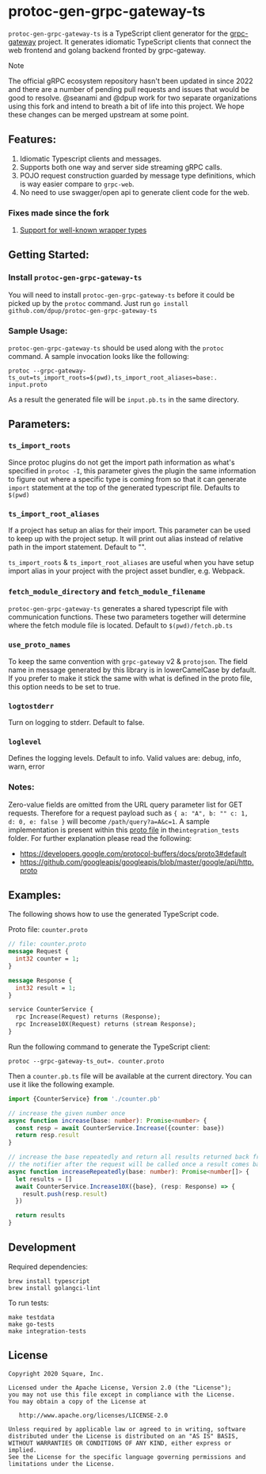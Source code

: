 # protoc-gen-grpc-gateway-ts

`protoc-gen-grpc-gateway-ts` is a TypeScript client generator for the [grpc-gateway](https://github.com/dpup/grpc-gateway/) project. It generates idiomatic TypeScript clients that connect the web frontend and golang backend fronted by grpc-gateway.

> [!NOTE]
> The official gRPC ecosystem repository hasn't been updated in since 2022 and there are a number of pending pull requests and issues that would be good to resolve. @seanami and @dpup work for two separate organizations using this fork and intend to breath a bit of life into this project. We hope these changes can be merged upstream at some point.

## Features:
1. Idiomatic Typescript clients and messages.
2. Supports both one way and server side streaming gRPC calls.
3. POJO request construction guarded by message type definitions, which is way easier compare to `grpc-web`.
4. No need to use swagger/open api to generate client code for the web.

### Fixes made since the fork

1. [Support for well-known wrapper types](https://github.com/grpc-ecosystem/protoc-gen-grpc-gateway-ts/pull/50)

## Getting Started:

### Install `protoc-gen-grpc-gateway-ts`
You will need to install `protoc-gen-grpc-gateway-ts` before it could be picked up by the `protoc` command. Just run `go install github.com/dpup/protoc-gen-grpc-gateway-ts`

### Sample Usage:
`protoc-gen-grpc-gateway-ts` should be used along with the `protoc` command. A sample invocation looks like the following:

`protoc --grpc-gateway-ts_out=ts_import_roots=$(pwd),ts_import_root_aliases=base:. input.proto`

As a result the generated file will be `input.pb.ts` in the same directory.

## Parameters:
### `ts_import_roots`
Since protoc plugins do not get the import path information as what's specified in `protoc -I`, this parameter gives the plugin the same information to figure out where a specific type is coming from so that it can generate `import` statement at the top of the generated typescript file. Defaults to `$(pwd)`

### `ts_import_root_aliases`
If a project has setup an alias for their import. This parameter can be used to keep up with the project setup. It will print out alias instead of relative path in the import statement. Default to "".

`ts_import_roots` & `ts_import_root_aliases` are useful when you have setup import alias in your project with the project asset bundler, e.g. Webpack.

### `fetch_module_directory` and `fetch_module_filename`
`protoc-gen-grpc-gateway-ts` generates a shared typescript file with communication functions. These two parameters together will determine where the fetch module file is located. Default to `$(pwd)/fetch.pb.ts`

### `use_proto_names`
To keep the same convention with `grpc-gateway` v2 & `protojson`. The field name in message generated by this library is in lowerCamelCase by default. If you prefer to make it stick the same with what is defined in the proto file, this option needs to be set to true.

### `logtostderr`
Turn on logging to stderr. Default to false.

### `loglevel`
Defines the logging levels. Default to info. Valid values are: debug, info, warn, error

### Notes:
Zero-value fields are omitted from the URL query parameter list for GET requests. Therefore for a request payload such as `{ a: "A", b: "" c: 1, d: 0, e: false }` will become `/path/query?a=A&c=1`. A sample implementation is present within this [proto file](https://github.com/dpup/protoc-gen-grpc-gateway-ts/blob/master/integration_tests/service.proto) in the`integration_tests` folder. For further explanation please read the following:
- <https://developers.google.com/protocol-buffers/docs/proto3#default>
- <https://github.com/googleapis/googleapis/blob/master/google/api/http.proto>

## Examples:
The following shows how to use the generated TypeScript code.

Proto file: `counter.proto`

```proto
// file: counter.proto
message Request {
  int32 counter = 1;
}

message Response {
  int32 result = 1;
}

service CounterService {
  rpc Increase(Request) returns (Response);
  rpc Increase10X(Request) returns (stream Response);
}
```

Run the following command to generate the TypeScript client:

`protoc --grpc-gateway-ts_out=. counter.proto`

Then a `counter.pb.ts` file will be available at the current directory. You can use it like the following example.

```typescript
import {CounterService} from './counter.pb'

// increase the given number once  
async function increase(base: number): Promise<number> {
  const resp = await CounterService.Increase({counter: base})
  return resp.result
} 

// increase the base repeatedly and return all results returned back from server
// the notifier after the request will be called once a result comes back from server streaming
async function increaseRepeatedly(base: number): Promise<number[]> {
  let results = []
  await CounterService.Increase10X({base}, (resp: Response) => {
    result.push(resp.result)
  })

  return results
}

```

## Development

Required dependencies:

```
brew install typescript
brew install golangci-lint
```

To run tests:

```
make testdata
make go-tests
make integration-tests
```

## License

```text
Copyright 2020 Square, Inc.

Licensed under the Apache License, Version 2.0 (the "License");
you may not use this file except in compliance with the License.
You may obtain a copy of the License at

   http://www.apache.org/licenses/LICENSE-2.0

Unless required by applicable law or agreed to in writing, software
distributed under the License is distributed on an "AS IS" BASIS,
WITHOUT WARRANTIES OR CONDITIONS OF ANY KIND, either express or implied.
See the License for the specific language governing permissions and
limitations under the License.
```
